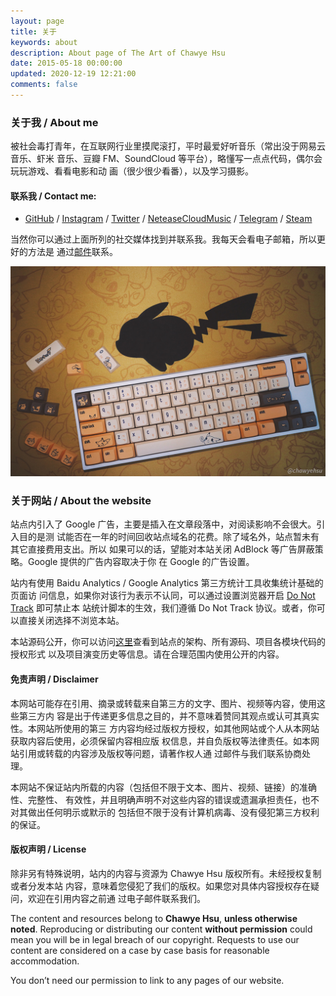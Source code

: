 ```yaml
---
layout: page
title: 关于
keywords: about
description: About page of The Art of Chawye Hsu
date: 2015-05-18 00:00:00
updated: 2020-12-19 12:21:00
comments: false
---
```


### 关于我 / About me

被社会毒打青年，在互联网行业里摸爬滚打，平时最爱好听音乐（常出没于网易云音乐、虾米
音乐、豆瓣 FM、SoundCloud 等平台），略懂写一点点代码，偶尔会玩玩游戏、看看电影和动
画（很少很少看番），以及学习摄影。

#### 联系我 / Contact me:

- [GitHub] / [Instagram] / [Twitter] / [NeteaseCloudMusic] / [Telegram] / [Steam]

当然你可以通过上面所列的社交媒体找到并联系我。我每天会看电子邮箱，所以更好的方法是
通过[邮件](mailto:chawyehsu@hotmail.com)联系。

![我的生产力工具：Leopold fc660m](./_assets/uploads/2019/07/20190720001.jpg)

### 关于网站 / About the website

站点内引入了 Google 广告，主要是插入在文章段落中，对阅读影响不会很大。引入目的是测
试能否在一年的时间回收站点域名的花费。除了域名外，站点暂未有其它直接费用支出。所以
如果可以的话，望能对本站关闭 AdBlock 等广告屏蔽策略。Google 提供的广告内容取决于你
在 Google 的广告设置。

站内有使用 Baidu Analytics / Google Analytics 第三方统计工具收集统计基础的页面访
问信息，如果你对该行为表示不认同，可以通过设置浏览器开启 [Do Not Track] 即可禁止本
站统计脚本的生效，我们遵循 Do Not Track 协议。或者，你可以直接关闭选择不浏览本站。

本站源码公开，你可以访问[这里]查看到站点的架构、所有源码、项目各模块代码的授权形式
以及项目演变历史等信息。请在合理范围内使用公开的内容。

#### 免责声明 / Disclaimer

本网站可能存在引用、摘录或转载来自第三方的文字、图片、视频等内容，使用这些第三方内
容是出于传递更多信息之目的，并不意味着赞同其观点或认可其真实性。本网站所使用的第三
方内容均经过版权方授权，如其他网站或个人从本网站获取内容后使用，必须保留内容相应版
权信息，并自负版权等法律责任。如本网站引用或转载的内容涉及版权等问题，请著作权人通
过邮件与我们联系协商处理。

本网站不保证站内所载的内容（包括但不限于文本、图片、视频、链接）的准确性、完整性、
有效性，并且明确声明不对这些内容的错误或遗漏承担责任，也不对其做出任何明示或默示的
包括但不限于没有计算机病毒、没有侵犯第三方权利的保证。

#### 版权声明 / License

除非另有特殊说明，站内的内容与资源为 Chawye Hsu 版权所有。未经授权复制或者分发本站
内容，意味着您侵犯了我们的版权。如果您对具体内容授权存在疑问，欢迎在引用内容之前通
过电子邮件联系我们。

The content and resources belong to **Chawye Hsu**, **unless otherwise noted**.
Reproducing or distributing our content **without permission** could mean you will
be in legal breach of our copyright. Requests to use our content are considered
on a case by case basis for reasonable accommodation.

You don’t need our permission to link to any pages of our website.


[GitHub]: https://github.com/chawyehsu
[NeteaseCloudMusic]: http://music.163.com/#/user/home?id=35631431
[Telegram]: https://t.me/chawyehsu
[Steam]: https://steamcommunity.com/profiles/76561198139243084
[Twitter]: https://twitter.com/chawyehsu
[Instagram]: https://www.instagram.com/chawyehsu
[这里]: https://github.com/chawyehsu/chawyehsu.com
[Do Not Track]: https://en.wikipedia.org/wiki/Do_Not_Track
